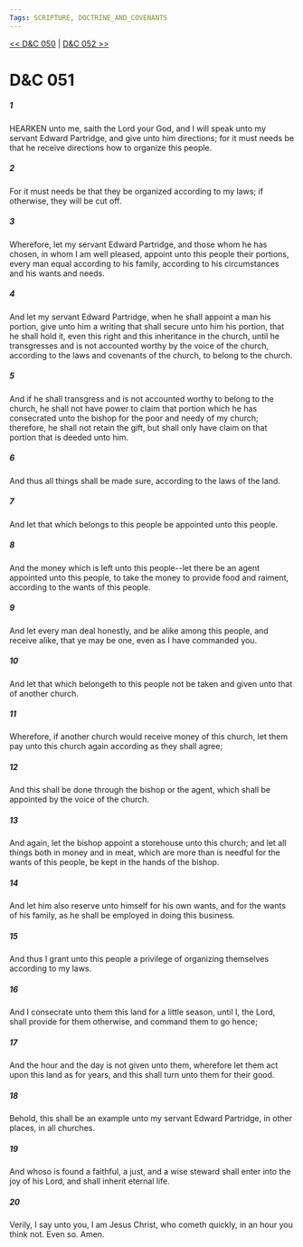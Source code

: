 ```yaml
---
Tags: SCRIPTURE, DOCTRINE_AND_COVENANTS
---
```


[<< D&C 050](DOCTRINE_AND_COVENANTS/D&C_050.md) | [D&C 052 >>](DOCTRINE_AND_COVENANTS/D&C_052.md)

# D&C 051

##### 1
 HEARKEN unto me, saith the Lord your God, and I will speak unto my servant Edward Partridge, and give unto him directions; for it must needs be that he receive directions how to organize this people.
##### 2
 For it must needs be that they be organized according to my laws; if otherwise, they will be cut off.
##### 3
 Wherefore, let my servant Edward Partridge, and those whom he has chosen, in whom I am well pleased, appoint unto this people their portions, every man equal according to his family, according to his circumstances and his wants and needs.
##### 4
 And let my servant Edward Partridge, when he shall appoint a man his portion, give unto him a writing that shall secure unto him his portion, that he shall hold it, even this right and this inheritance in the church, until he transgresses and is not accounted worthy by the voice of the church, according to the laws and covenants of the church, to belong to the church.
##### 5
 And if he shall transgress and is not accounted worthy to belong to the church, he shall not have power to claim that portion which he has consecrated unto the bishop for the poor and needy of my church; therefore, he shall not retain the gift, but shall only have claim on that portion that is deeded unto him.
##### 6
 And thus all things shall be made sure, according to the laws of the land.
##### 7
 And let that which belongs to this people be appointed unto this people.
##### 8
 And the money which is left unto this people--let there be an agent appointed unto this people, to take the money to provide food and raiment, according to the wants of this people.
##### 9
 And let every man deal honestly, and be alike among this people, and receive alike, that ye may be one, even as I have commanded you.
##### 10
 And let that which belongeth to this people not be taken and given unto that of another church.
##### 11
 Wherefore, if another church would receive money of this church, let them pay unto this church again according as they shall agree;
##### 12
 And this shall be done through the bishop or the agent, which shall be appointed by the voice of the church.
##### 13
 And again, let the bishop appoint a storehouse unto this church; and let all things both in money and in meat, which are more than is needful for the wants of this people, be kept in the hands of the bishop.
##### 14
 And let him also reserve unto himself for his own wants, and for the wants of his family, as he shall be employed in doing this business.
##### 15
 And thus I grant unto this people a privilege of organizing themselves according to my laws.
##### 16
 And I consecrate unto them this land for a little season, until I, the Lord, shall provide for them otherwise, and command them to go hence;
##### 17
 And the hour and the day is not given unto them, wherefore let them act upon this land as for years, and this shall turn unto them for their good.
##### 18
 Behold, this shall be an example unto my servant Edward Partridge, in other places, in all churches.
##### 19
 And whoso is found a faithful, a just, and a wise steward shall enter into the joy of his Lord, and shall inherit eternal life.
##### 20
 Verily, I say unto you, I am Jesus Christ, who cometh quickly, in an hour you think not. Even so. Amen.
